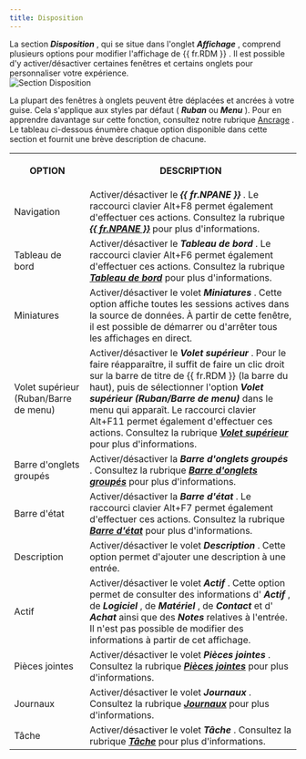 ```yaml
---
title: Disposition
---
```

La section ***Disposition*** , qui se situe dans l'onglet ***Affichage*** , comprend plusieurs options pour modifier l'affichage de {{ fr.RDM }} . Il est possible d'y activer/désactiver certaines fenêtres et certains onglets pour personnaliser votre expérience.  
![Section Disposition](/img/fr/rdm/windows/RDMWin2027.png) 

La plupart des fenêtres à onglets peuvent être déplacées et ancrées à votre guise. Cela s'applique aux styles par défaut ( ***Ruban*** ou ***Menu*** ). Pour en apprendre davantage sur cette fonction, consultez notre rubrique [Ancrage](/fr/rdm/windows/user-interface/customization/docking/) . Le tableau ci-dessous énumère chaque option disponible dans cette section et fournit une brève description de chacune. 

<table>
	<tr>
		<th>

OPTION 
		</th>
		<th>
DESCRIPTION 
		</th>
	</tr>
	<tr>
		<td>
Navigation 
		</td>
		<td>
Activer/désactiver le ***{{ fr.NPANE }}*** . Le raccourci clavier Alt+F8 permet également d'effectuer ces actions. Consultez la rubrique [***{{ fr.NPANE }}***](/fr/rdm/windows/user-interface/navigation-pane/) pour plus d'informations. 
		</td>
	</tr>
	<tr>
		<td>
Tableau de bord 
		</td>
		<td>
Activer/désactiver le ***Tableau de bord*** . Le raccourci clavier Alt+F6 permet également d'effectuer ces actions. Consultez la rubrique [***Tableau de bord***](/fr/rdm/windows/user-interface/content-area/dashboards/) pour plus d'informations. 
		</td>
	</tr>
	<tr>
		<td>
Miniatures 
		</td>
		<td>
Activer/désactiver le volet ***Miniatures*** . Cette option affiche toutes les sessions actives dans la source de données. À partir de cette fenêtre, il est possible de démarrer ou d'arrêter tous les affichages en direct. 
		</td>
	</tr>
	<tr>
		<td>
Volet supérieur (Ruban/Barre de menu) 
		</td>
		<td>
Activer/désactiver le ***Volet supérieur*** . Pour le faire réapparaître, il suffit de faire un clic droit sur la barre de titre de {{ fr.RDM }} (la barre du haut), puis de sélectionner l'option ***Volet supérieur (Ruban/Barre de menu)*** dans le menu qui apparaît. Le raccourci clavier Alt+F11 permet également d'effectuer ces actions. Consultez la rubrique [***Volet supérieur***](/fr/rdm/windows/user-interface/top-pane/) pour plus d'informations. 
		</td>
	</tr>
	<tr>
		<td>
Barre d'onglets groupés 
		</td>
		<td>
Activer/désactiver la ***Barre d'onglets groupés*** . Consultez la rubrique [***Barre d'onglets groupés***](/fr/rdm/windows/commands/view/layout/grouped-tab-bar/) pour plus d'informations. 
		</td>
	</tr>
	<tr>
		<td>
Barre d'état 
		</td>
		<td>
Activer/désactiver la ***Barre d'état*** . Le raccourci clavier Alt+F7 permet également d'effectuer ces actions. Consultez la rubrique [***Barre d'état***](/fr/rdm/windows/user-interface/status-bar/) pour plus d'informations. 
		</td>
	</tr>
	<tr>
		<td>
Description 
		</td>
		<td>
Activer/désactiver le volet ***Description*** . Cette option permet d'ajouter une description à une entrée. 
		</td>
	</tr>
	<tr>
		<td>
Actif 
		</td>
		<td>
Activer/désactiver le volet ***Actif*** . Cette option permet de consulter des informations d' ***Actif*** , de ***Logiciel*** , de ***Matériel*** , de ***Contact*** et d' ***Achat*** ainsi que des ***Notes*** relatives à l'entrée. Il n'est pas possible de modifier des informations à partir de cet affichage. 
		</td>
	</tr>
	<tr>
		<td>
Pièces jointes 
		</td>
		<td>
Activer/désactiver le volet ***Pièces jointes*** . Consultez la rubrique [***Pièces jointes***](/fr/rdm/windows/commands/view/layout/attachments/) pour plus d'informations. 
		</td>
	</tr>
	<tr>
		<td>
Journaux 
		</td>
		<td>
Activer/désactiver le volet ***Journaux*** . Consultez la rubrique [***Journaux***](/fr/rdm/windows/commands/view/layout/logs/) pour plus d'informations. 
		</td>
	</tr>
	<tr>
		<td>
Tâche 
		</td>
		<td>
Activer/désactiver le volet ***Tâche*** . Consultez la rubrique [***Tâche***](/fr/rdm/windows/commands/view/layout/task/) pour plus d'informations. 
		</td>
	</tr>
</table>



